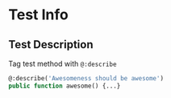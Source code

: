 # Test Info

## Test Description

Tag test method with `@:describe`

```haxe
@:describe('Awesomeness should be awesome')
public function awesome() {...}
```